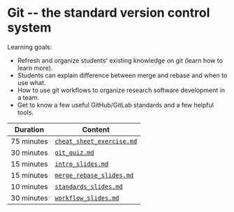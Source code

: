# Git -- the standard version control system

Learning goals:

- Refresh and organize students' existing knowledge on git (learn how to learn more).
- Students can explain difference between merge and rebase and when to use what.
- How to use git workflows to organize research software development in a team.
- Get to know a few useful GitHub/GitLab standards and a few helpful tools.

| Duration | Content |
| --- | --- |
| 75 minutes | [`cheat_sheet_exercise.md`](https://github.com/Simulation-Software-Engineering/Lecture-Material/blob/main/01_version_control/cheat_sheet_exercise.md) |
| 30 minutes | [`git_quiz.md`](https://github.com/Simulation-Software-Engineering/Lecture-Material/blob/main/01_version_control/git_quiz.md) |
| 15 minutes | [`intro_slides.md`](https://github.com/Simulation-Software-Engineering/Lecture-Material/blob/main/01_version_control/intro_slides.md) |
| 15 minutes | [`merge_rebase_slides.md`](https://github.com/Simulation-Software-Engineering/Lecture-Material/blob/main/01_version_control/merge_rebase_slides.md) |
| 10 minutes | [`standards_slides.md`](https://github.com/Simulation-Software-Engineering/Lecture-Material/blob/main/01_version_control/standards_slides.md) |
| 30 minutes | [`workflow_slides.md`](https://github.com/Simulation-Software-Engineering/Lecture-Material/blob/main/01_version_control/workflow_slides.md) |
